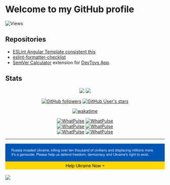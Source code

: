 # Welcome to my GitHub profile 

![Views](https://komarev.com/ghpvc/?username=jerone)

## Repositories

* [ESLint Angular Template consistent this](https://github.com/jerone/eslint-plugin-angular-template-consistent-this#readme)
* [eslint-formatter-checklist](https://github.com/jerone/eslint-formatter-checklist#readme)
* [SemVer Calculator](https://github.com/jerone/Jvw.DevToys.SemverCalculator) extension for [DevToys App](https://devtoys.app/).

## Stats

<div align="center">
  <img src="https://github-readme-stats.vercel.app/api?username=jerone&count_private=true&theme=github_dark&show_icons=true" />
  <img src="https://github-readme-stats.vercel.app/api/top-langs/?username=jerone&count_private=true&theme=github_dark&layout=donut&hide=Logos" />
 
  [![GitHub followers](https://img.shields.io/github/followers/jerone?label=Github%20followers)](https://github.com/jerone?tab=followers)
  [![GitHub User's stars](https://img.shields.io/github/stars/jerone?affiliations=OWNER&label=Github%20stars)](https://github.com/jerone?tab=repositories&q=&type=source&language=&sort=stargazers)

  [![wakatime](https://wakatime.com/badge/user/9e319238-a924-4184-b940-9c78f98c85e2.svg)](https://wakatime.com/@jerone)

  [![WhatPulse](https://img.shields.io/whatpulse/keys/user/jerone?label=WhatPulse%20keys)](https://whatpulse.org/jerone) [![WhatPulse](https://img.shields.io/whatpulse/keys/user/jerone?rank&label=WhatPulse%20keys)](https://whatpulse.org/jerone) <br/>
  [![WhatPulse](https://img.shields.io/whatpulse/clicks/user/jerone?label=WhatPulse%20clicks)](https://whatpulse.org/jerone) [![WhatPulse](https://img.shields.io/whatpulse/clicks/user/jerone?rank&label=WhatPulse%20clicks)](https://whatpulse.org/jerone) <br/>
  [![WhatPulse](https://img.shields.io/whatpulse/uptime/user/jerone?label=WhatPulse%20uptime)](https://whatpulse.org/jerone) [![WhatPulse](https://img.shields.io/whatpulse/uptime/user/jerone?rank&label=WhatPulse%20uptime)](https://whatpulse.org/jerone) <br/>

</div>

---

[![Stand With Ukraine](https://raw.githubusercontent.com/vshymanskyy/StandWithUkraine/main/banner2-direct.svg)](https://stand-with-ukraine.pp.ua)

<!-- https://yhype.me/github/accounts/jerone -->
![](https://hit.yhype.me/github/profile?user_id=55841)
